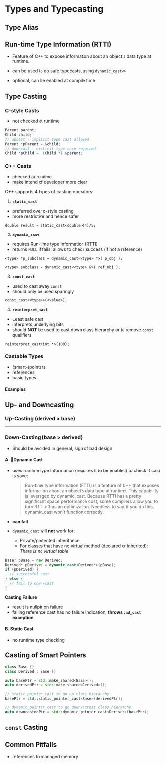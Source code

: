 # Types and Typecasting





## Type Alias









## Run-time Type Information (RTTI)

- Feature of C++ to expose information about an object's data type at runtime.

- can be used to do safe typecasts, using `dynamic_cast<>`
- optional, can be enabled at compile time



## Type Casting

### C-style Casts

- not checked at runtime

```cpp
Parent parent;
Child child;
// upcast - implicit type cast allowed
Parent *pParent = &child;
// downcast - explicit type case required 
Child *pChild =  (Child *) &parent;
```

### C++ Casts

- checked at runtime
- make intend of developer more clear

C++ supports 4 types of casting operators:

1. **`static_cast`**

- preferred over c-style casting
- more restrictive and hence safer

`double result = static_cast<double>(4)/5;`

2. **`dynamic_cast`**

- requires Run-time type information (RTTI)
- returns `NULL` if fails: allows to check success (if not a reference)

`<type> *p_subclass = dynamic_cast<<type> *>( p_obj );`

`<type> subclass = dynamic_cast<<type> &>( ref_obj );`

3. **`const_cast`**

- used to cast away `const`
- should only be used sparingly

`const_cast<<type>>(<value>);`

4. **`reinterpret_cast`**

- Least safe cast
- interprets underlying bits
- should **NOT** be used to cast down class hierarchy or to remove `const` qualifiers

`reinterpret_cast<int *>(100);`

### Castable Types

- (smart-)pointers
- references
- basic types



#### Examples



## Up- and Downcasting



### Up-Casting (derived > base)



--------------

### Down-Casting (base > derived)

- Should be avoided in general, sign of bad design

#### A. Dynamic Cast

- uses runtime type information (requires it to be enabled) to check if cast is save:

  > Run-time type information (RTTI) is a feature of C++ that exposes 
  > information about an object’s data type at runtime.  This capability is 
  > leveraged by dynamic_cast.  Because RTTI has a pretty significant space 
  > performance cost, some compilers allow you to turn RTTI off as an 
  > optimization.  Needless to say, if you do this, dynamic_cast won’t 
  > function correctly.

- **can fail**

- `dynamic_cast` will **not** work for:

  - Private/protected inheritance
  - For classes that have no virtual method (declared or inherited): *There is no virtual table*

```cpp
Base* pBase = new Derived;
Derived* pDerived = dynamic_cast<Derived*>(pBase);
if (pDerived) {
  // successful cast
} else {
  // fail to down-cast
}
```

**Casting Failure**

- result is nullptr on failure
- failing reference cast has no failure indication, **throws `bad_cast` exception**

#### B. Static Cast

- no runtime type checking

  

## Casting of Smart Pointers

```cpp
class Base {}
class Derived : Base {}

auto basePtr = std::make_shared<Base>();
auto derivedPtr = std::make_shared<Derived>();

// static_pointer_cast to go up class hierarchy
basePtr = std::static_pointer_cast<Base>(derivedPtr);

// dynamic_pointer_cast to go down/across class hierarchy
auto downcastedPtr = std::dynamic_pointer_cast<Derived>(basePtr);
```



## `const` Casting





## Common Pitfalls

- references to managed memory